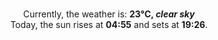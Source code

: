 <p  align="center"><br/>Currently, the weather is: <b> 23°C, <i>clear sky</i></b></br>Today, the sun rises at <b>04:55</b> and sets at <b>19:26</b>.</p>